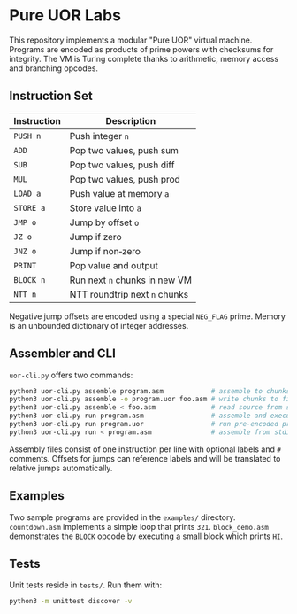 # Pure UOR Labs

This repository implements a modular "Pure UOR" virtual machine.  Programs are
encoded as products of prime powers with checksums for integrity.  The VM is
Turing complete thanks to arithmetic, memory access and branching opcodes.

## Instruction Set

| Instruction | Description               |
|-------------|---------------------------|
| `PUSH n`    | Push integer `n`          |
| `ADD`       | Pop two values, push sum  |
| `SUB`       | Pop two values, push diff |
| `MUL`       | Pop two values, push prod |
| `LOAD a`    | Push value at memory `a`  |
| `STORE a`   | Store value into `a`      |
| `JMP o`     | Jump by offset `o`        |
| `JZ o`      | Jump if zero              |
| `JNZ o`     | Jump if non‑zero          |
| `PRINT`     | Pop value and output      |
| `BLOCK n`   | Run next `n` chunks in new VM |
| `NTT n`     | NTT roundtrip next `n` chunks |

Negative jump offsets are encoded using a special `NEG_FLAG` prime.  Memory is
an unbounded dictionary of integer addresses.

## Assembler and CLI

`uor-cli.py` offers two commands:

```bash
python3 uor-cli.py assemble program.asm            # assemble to chunks
python3 uor-cli.py assemble -o program.uor foo.asm # write chunks to file
python3 uor-cli.py assemble < foo.asm              # read source from stdin
python3 uor-cli.py run program.asm                 # assemble and execute
python3 uor-cli.py run program.uor                 # run pre-encoded program
python3 uor-cli.py run < program.asm               # assemble from stdin and run
```

Assembly files consist of one instruction per line with optional labels and
`#` comments.  Offsets for jumps can reference labels and will be translated to
relative jumps automatically.

## Examples

Two sample programs are provided in the `examples/` directory.  `countdown.asm`
implements a simple loop that prints `321`.  `block_demo.asm` demonstrates the
`BLOCK` opcode by executing a small block which prints `HI`.

## Tests

Unit tests reside in `tests/`.  Run them with:

```bash
python3 -m unittest discover -v
```

